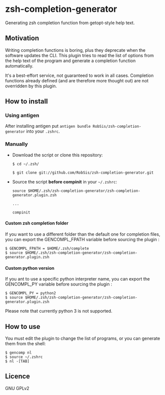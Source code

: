 zsh-completion-generator
========================

Generating zsh completion function from getopt-style help text.


Motivation
----------
Writing completion functions is boring, plus they deprecate when
the software updates the CLI. This plugin tries to read the list of options
from the help text of the program and generate a completion function automatically.

It's a best-effort service, not guaranteed to work in all cases.
Completion functions already defined (and are therefore more thought out)
are not overridden by this plugin.


How to install
--------------
### Using antigen

After installing antigen put `antigen bundle RobSis/zsh-completion-generator`
into your `.zshrc`.

### Manually
* Download the script or clone this repository:

    `$ cd ~/.zsh/`
    
    `$ git clone git://github.com/RobSis/zsh-completion-generator.git`

* Source the script **before compinit** in your `~/.zshrc`:

    `source $HOME/.zsh/zsh-completion-generator/zsh-completion-generator.plugin.zsh`
    
    `...`
    
    `compinit`

#### Custom zsh completion folder
If you want to use a different folder than the default one for completion files, you can export the GENCOMPL_FPATH variable before sourcing the plugin :

    $ GENCOMPL_FPATH = $HOME/.zsh/complete
    $ source $HOME/.zsh/zsh-completion-generator/zsh-completion-generator.plugin.zsh



#### Custom python version
If you ant to use a specific python interpreter name, you can export the GENCOMPL_PY variable before sourcing the plugin :

    $ GENCOMPL_PY = python2
    $ source $HOME/.zsh/zsh-completion-generator/zsh-completion-generator.plugin.zsh

Please note that currently python 3 is not supported.

How to use
----------
You must edit the plugin to change the list of programs, or you can
generate them from the shell:

    $ gencomp nl
    $ source ~/.zshrc
    $ nl -[TAB]


Licence
-------

GNU GPLv2
